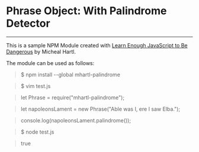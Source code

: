 # Phrase Object: With Palindrome Detector
***
This is a sample NPM Module created with [Learn Enough JavaScript to Be Dangerous](https://www.learnenough.com/course/javascript) by Micheal Hartl.

The module can be used as follows:

>$ npm install --global mhartl-palindrome

>$ vim test.js

>let Phrase = require("mhartl-palindrome");

>let napoleonsLament = new Phrase("Able was I, ere I saw Elba.");

>console.log(napoleonsLament.palindrome());

>$ node test.js

>true
